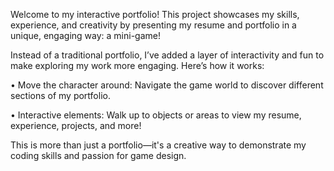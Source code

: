 Welcome to my interactive portfolio!
This project showcases my skills, experience, and creativity by presenting my resume and portfolio in a unique, engaging way: a mini-game!

Instead of a traditional portfolio, I’ve added a layer of interactivity and fun to make exploring my work more engaging.
Here’s how it works:

• Move the character around: Navigate the game world to discover different sections of my portfolio.

• Interactive elements: Walk up to objects or areas to view my resume, experience, projects, and more!

This is more than just a portfolio—it's a creative way to demonstrate my coding skills and passion for game design.
